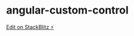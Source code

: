 # angular-custom-control

[Edit on StackBlitz ⚡️](https://stackblitz.com/edit/angular-custom-control)